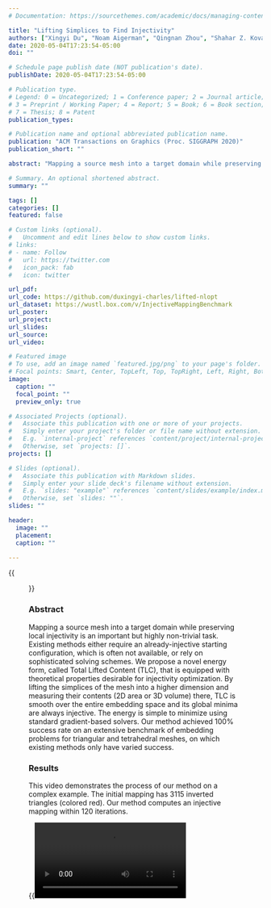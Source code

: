 ```yaml
---
# Documentation: https://sourcethemes.com/academic/docs/managing-content/

title: "Lifting Simplices to Find Injectivity"
authors: ["Xingyi Du", "Noam Aigerman", "Qingnan Zhou", "Shahar Z. Kovalsky", "Yajie Yan", "Danny M. Kaufman", "Tao Ju"]
date: 2020-05-04T17:23:54-05:00
doi: ""

# Schedule page publish date (NOT publication's date).
publishDate: 2020-05-04T17:23:54-05:00

# Publication type.
# Legend: 0 = Uncategorized; 1 = Conference paper; 2 = Journal article;
# 3 = Preprint / Working Paper; 4 = Report; 5 = Book; 6 = Book section;
# 7 = Thesis; 8 = Patent
publication_types: 

# Publication name and optional abbreviated publication name.
publication: "ACM Transactions on Graphics (Proc. SIGGRAPH 2020)"
publication_short: ""

abstract: "Mapping a source mesh into a target domain while preserving local injectivity is an important but highly non-trivial task. Existing methods either require an already-injective starting configuration, which is often not available, or rely on sophisticated solving schemes. We propose a novel energy form, called Total Lifted Content (TLC), that is equipped with theoretical properties desirable for injectivity optimization. By lifting the simplices of the mesh into a higher dimension and measuring their contents (2D area or 3D volume) there, TLC is smooth over the entire embedding space and its global minima are always injective. The energy is simple to minimize using standard gradient-based solvers. Our method achieved 100% success rate on an extensive benchmark of embedding problems for triangular and tetrahedral meshes, on which existing methods only have varied success."

# Summary. An optional shortened abstract.
summary: ""

tags: []
categories: []
featured: false

# Custom links (optional).
#   Uncomment and edit lines below to show custom links.
# links:
# - name: Follow
#   url: https://twitter.com
#   icon_pack: fab
#   icon: twitter

url_pdf:
url_code: https://github.com/duxingyi-charles/lifted-nlopt
url_dataset: https://wustl.box.com/v/InjectiveMappingBenchmark
url_poster:
url_project:
url_slides:
url_source:
url_video:

# Featured image
# To use, add an image named `featured.jpg/png` to your page's folder.
# Focal points: Smart, Center, TopLeft, Top, TopRight, Left, Right, BottomLeft, Bottom, BottomRight.
image:
  caption: ""
  focal_point: ""
  preview_only: true

# Associated Projects (optional).
#   Associate this publication with one or more of your projects.
#   Simply enter your project's folder or file name without extension.
#   E.g. `internal-project` references `content/project/internal-project/index.md`.
#   Otherwise, set `projects: []`.
projects: []

# Slides (optional).
#   Associate this publication with Markdown slides.
#   Simply enter your slide deck's filename without extension.
#   E.g. `slides: "example"` references `content/slides/example/index.md`.
#   Otherwise, set `slides: ""`.
slides: ""

header:
  image: ""
  placement: 
  caption: ""

---
```


{{<figure alt="fig1" src="/img/TLC-fig1.png" title="Figure 1. Injectively mapping a complex surface mesh (Lucy, 48K vertices) to a non-convex boundary (letter “G”, with zoom-ins), on the left, and mapping a tetrahedral mesh (Armadillo, 6K vertices) to a highly deformed target surface, on the right, as a result of minimizing our novel energy. These two examples are part of our new benchmark data set.">}}

### **Abstract**

Mapping a source mesh into a target domain while preserving local injectivity is an important but highly non-trivial task. Existing methods either require an already-injective starting configuration, which is often not available, or rely on sophisticated solving schemes. We propose a novel energy form, called Total Lifted Content (TLC), that is equipped with theoretical properties desirable for injectivity optimization. By lifting the simplices of the mesh into a higher dimension and measuring their contents (2D area or 3D volume) there, TLC is smooth over the entire embedding space and its global minima are always injective. The energy is simple to minimize using standard gradient-based solvers. Our method achieved 100% success rate on an extensive benchmark of embedding problems for triangular and tetrahedral meshes, on which existing methods only have varied success.

### **Results**

This video demonstrates the process of our method on a complex example. The initial mapping has 3115 inverted triangles (colored red). Our method computes an injective mapping within 120 iterations. 

{{<video src="lucy_G.mp4" controls="yes" >}}



